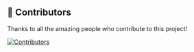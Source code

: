 ## 👥 Contributors

Thanks to all the amazing people who contribute to this project!

[![Contributors](https://contrib.rocks/image?repo=DebanganDasgupta/GeoQuest)](https://github.com/DebanganDasgupta/GeoQuest/graphs/contributors)
